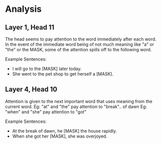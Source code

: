 # Analysis

## Layer 1, Head 11

The head seems to pay attention to the word immediately after each word.
In the event of the immediate word being of not much meaning like "a" or "the" or the MASK,
some of the attention spills off to the following word.

Example Sentences:
- I will go to the [MASK] later today.
- She went to the pet shop to get herself a [MASK].

## Layer 4, Head 10

Attention is given to the next important word that uses meaning from the current word.
Eg: "at" and "the" pay attention to "break".. of dawn
Eg: "when" and "she" pay attention to "got"

Example Sentences:
- At the break of dawn, he [MASK] the house rapidly.
- When she got her [MASK], she was overjoyed.

